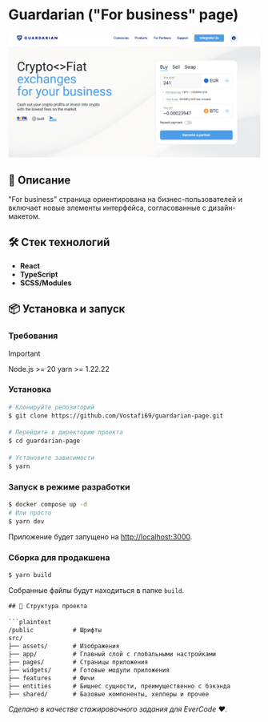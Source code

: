 # Guardarian ("For business" page)

![Logo or Banner](./examples/banner.png)

## 🚀 Описание

"For business" страница ориентирована на бизнес-пользователей и включает новые элементы интерфейса, согласованные с дизайн-макетом.

## 🛠️ Стек технологий

- **React**
- **TypeScript**
- **SCSS/Modules**

## 📦 Установка и запуск

### Требования

> [!IMPORTANT]
> Node.js >= 20
> yarn >= 1.22.22

### Установка

```bash
# Клонируйте репозиторий
$ git clone https://github.com/Vostafi69/guardarian-page.git

# Перейдите в директорию проекта
$ cd guardarian-page

# Установите зависимости
$ yarn
```

### Запуск в режиме разработки

```bash
$ docker compose up -d
# Или просто
$ yarn dev
```

Приложение будет запущено на [http://localhost:3000](http://localhost:3000).

### Сборка для продакшена

```bash
$ yarn build
```

Собранные файлы будут находиться в папке `build`.

````
## 📂 Структура проекта

```plaintext
/public           # Шрифты
src/
├── assets/       # Изображения
├── app/          # Главный слой с глобальными настройками
├── pages/        # Страницы приложения
├── widgets/      # Готовые модули приложения
├── features      # Фичи
├── entities      # Бищнес сущности, преимущественно с бэкэнда
├── shared/       # Базовые компоненты, хелперы и прочее
````

_Сделано в качестве стажировочного задания для EverCode ❤️._
